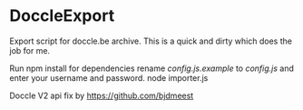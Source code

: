 # DoccleExport
Export script for doccle.be archive.
This is a quick and dirty which does the job for me.


Run npm install for dependencies
rename *config.js.example* to *config.js* and enter your username and password.
node importer.js



Doccle V2 api fix by https://github.com/bjdmeest